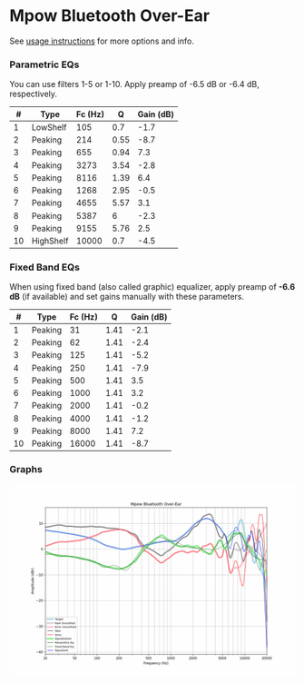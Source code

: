 # Mpow Bluetooth Over-Ear
See [usage instructions](https://github.com/jaakkopasanen/AutoEq#usage) for more options and info.

### Parametric EQs
You can use filters 1-5 or 1-10. Apply preamp of -6.5 dB or -6.4 dB, respectively.

|   # | Type      |   Fc (Hz) |    Q |   Gain (dB) |
|-----|-----------|-----------|------|-------------|
|   1 | LowShelf  |       105 | 0.7  |        -1.7 |
|   2 | Peaking   |       214 | 0.55 |        -8.7 |
|   3 | Peaking   |       655 | 0.94 |         7.3 |
|   4 | Peaking   |      3273 | 3.54 |        -2.8 |
|   5 | Peaking   |      8116 | 1.39 |         6.4 |
|   6 | Peaking   |      1268 | 2.95 |        -0.5 |
|   7 | Peaking   |      4655 | 5.57 |         3.1 |
|   8 | Peaking   |      5387 | 6    |        -2.3 |
|   9 | Peaking   |      9155 | 5.76 |         2.5 |
|  10 | HighShelf |     10000 | 0.7  |        -4.5 |

### Fixed Band EQs
When using fixed band (also called graphic) equalizer, apply preamp of **-6.6 dB** (if available) and set gains manually with these parameters.

|   # | Type    |   Fc (Hz) |    Q |   Gain (dB) |
|-----|---------|-----------|------|-------------|
|   1 | Peaking |        31 | 1.41 |        -2.1 |
|   2 | Peaking |        62 | 1.41 |        -2.4 |
|   3 | Peaking |       125 | 1.41 |        -5.2 |
|   4 | Peaking |       250 | 1.41 |        -7.9 |
|   5 | Peaking |       500 | 1.41 |         3.5 |
|   6 | Peaking |      1000 | 1.41 |         3.2 |
|   7 | Peaking |      2000 | 1.41 |        -0.2 |
|   8 | Peaking |      4000 | 1.41 |        -1.2 |
|   9 | Peaking |      8000 | 1.41 |         7.2 |
|  10 | Peaking |     16000 | 1.41 |        -8.7 |

### Graphs
![](./Mpow%20Bluetooth%20Over-Ear.png)
